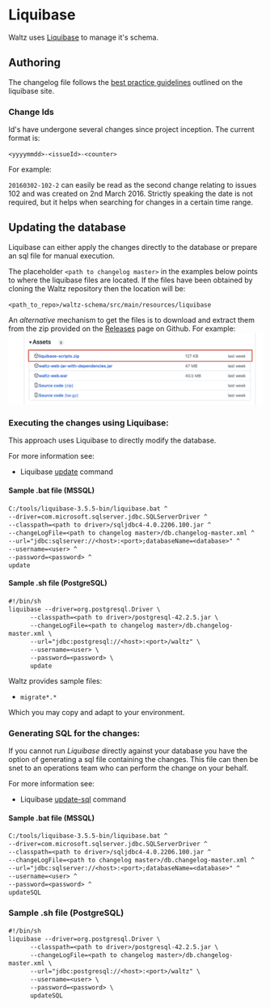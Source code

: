 # Liquibase

Waltz uses [Liquibase](http://www.liquibase.org/index.html) to manage it's schema.

## Authoring

The changelog file follows the [best practice guidelines](http://www.liquibase.org/bestpractices.html) outlined
on the liquibase site.

### Change Ids

Id's have undergone several changes since project inception.  The current format is:

`<yyyymmdd>-<issueId>-<counter>`

For example:

`20160302-102-2` can easily be read as the second change relating to issues 102 and was created on 2nd March 2016.
Strictly speaking the date is not required, but it helps when searching for changes in a certain time range.



## Updating the database

Liquibase can either apply the changes directly to the database or prepare an sql file for manual execution.

The placeholder `<path to changelog master>` in the examples below points to where the liquibase files are located.
If the files have been obtained by cloning the Waltz repository then the location will be:

`<path_to_repo>/waltz-schema/src/main/resources/liquibase`

An _alternative_ mechanism to get the files is to download and extract them from the zip provided on the [Releases](https://github.com/finos/waltz/releases) page on Github.
For example:
![liquibase-zips.png](liquibase-zips.png)

### Executing the changes using Liquibase:

This approach uses Liquibase to directly modify the database.

For more information see:

- Liquibase [update](https://docs.liquibase.com/commands/update/update.html) command

#### Sample .bat file (MSSQL)
```
C:/tools/liquibase-3.5.5-bin/liquibase.bat ^
--driver=com.microsoft.sqlserver.jdbc.SQLServerDriver ^
--classpath=<path to driver>/sqljdbc4-4.0.2206.100.jar ^
--changeLogFile=<path to changelog master>/db.changelog-master.xml ^
--url="jdbc:sqlserver://<host>:<port>;databaseName=<database>" ^
--username=<user> ^
--password=<password> ^
update
```

#### Sample .sh file (PostgreSQL)
```
#!/bin/sh
liquibase --driver=org.postgresql.Driver \
      --classpath=<path to driver>/postgresql-42.2.5.jar \
      --changeLogFile=<path to changelog master>/db.changelog-master.xml \
      --url="jdbc:postgresql://<host>:<port>/waltz" \
      --username=<user> \
      --password=<password> \
      update
```

Waltz provides sample files:
- `migrate*.*`

Which you may copy and adapt to your environment.


### Generating SQL for the changes:

If you cannot run _Liquibase_ directly against your database you have the option of generating a sql file containing the changes.
This file can then be snet to an operations team who can perform the change on your behalf.

For more information see:

- Liquibase [update-sql](https://docs.liquibase.com/commands/update/update-sql.html) command

#### Sample .bat file (MSSQL)
```
C:/tools/liquibase-3.5.5-bin/liquibase.bat ^
--driver=com.microsoft.sqlserver.jdbc.SQLServerDriver ^
--classpath=<path to driver>/sqljdbc4-4.0.2206.100.jar ^
--changeLogFile=<path to changelog master>/db.changelog-master.xml ^
--url="jdbc:sqlserver://<host>:<port>;databaseName=<database>" ^
--username=<user> ^
--password=<password> ^
updateSQL
```

### Sample .sh file (PostgreSQL)
```
#!/bin/sh
liquibase --driver=org.postgresql.Driver \
      --classpath=<path to driver>/postgresql-42.2.5.jar \
      --changeLogFile=<path to changelog master>/db.changelog-master.xml \
      --url="jdbc:postgresql://<host>:<port>/waltz" \
      --username=<user> \
      --password=<password> \
      updateSQL
```
